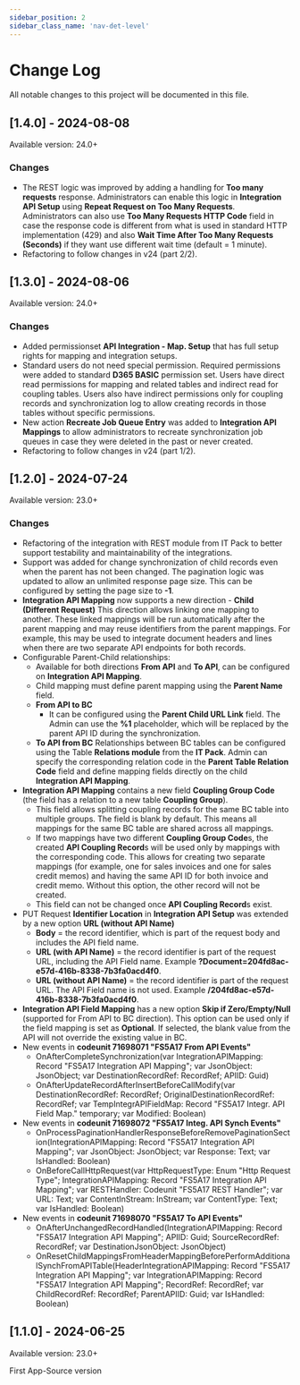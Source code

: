 ```yaml
---
sidebar_position: 2
sidebar_class_name: 'nav-det-level'
---
```


# Change Log
All notable changes to this project will be documented in this file.
  
## [1.4.0] - 2024-08-08
  
Available version: 24.0+

### Changes
- The REST logic was improved by adding a handling for **Too many requests** response. Administrators can enable this logic in **Integration API Setup** using **Repeat Request on Too Many Requests**. Administrators can also use **Too Many Requests HTTP Code** field in case the response code is different from what is used in standard HTTP implementation (429) and also **Wait Time After Too Many Requests (Seconds)** if they want use different wait time (default = 1 minute).
- Refactoring to follow changes in v24 (part 2/2).

## [1.3.0] - 2024-08-06
  
Available version: 24.0+

### Changes
- Added permissionset **API Integration - Map. Setup** that has full setup rights for mapping and integration setups.
- Standard users do not need special permission. Required permissions were added to standard **D365 BASIC** permission set. Users have direct read permissions for mapping and related tables and indirect read for coupling tables. Users also have indirect permissions only for coupling records and synchronization log to allow creating records in those tables without specific permissions.
- New action **Recreate Job Queue Entry** was added to **Integration API Mappings** to allow administrators to recreate synchronization job queues in case they were deleted in the past or never created.
- Refactoring to follow changes in v24 (part 1/2).

## [1.2.0] - 2024-07-24
  
Available version: 23.0+

### Changes
- Refactoring of the integration with REST module from IT Pack to better support testability and maintainability of the integrations.
- Support was added for change synchronization of child records even when the parent has not been changed.
The pagination logic was updated to allow an unlimited response page size. This can be configured by setting the page size to **-1**.
- **Integration API Mapping** now supports a new direction - **Child (Different Request)**
  This direction allows linking one mapping to another. These linked mappings will be run automatically after the parent mapping and may reuse identifiers from the parent mappings. For example, this may be used to integrate document headers and lines when there are two separate API endpoints for both records.
- Configurable Parent-Child relationships:
  - Available for both directions **From API** and **To API**, can be configured on **Integration API Mapping**.
  - Child mapping must define parent mapping using the **Parent Name** field.
  - **From API to BC**
    - It can be configured using the **Parent Child URL Link** field. The Admin can use the **%1** placeholder, which will be replaced by the parent API ID during the synchronization.
  - **To API from BC**
    Relationships between BC tables can be configured using the Table **Relations module** from the **IT Pack**.
    Admin can specify the corresponding relation code in the **Parent Table Relation Code** field and define mapping fields directly on the child **Integration API Mapping**.
- **Integration API Mapping** contains a new field **Coupling Group Code** (the field has a relation to a new table **Coupling Group**).
  - This field allows splitting coupling records for the same BC table into multiple groups.
  The field is blank by default. This means all mappings for the same BC table are shared across all mappings.
  - If two mappings have two different **Coupling Group Code**s, the created **API Coupling Record**s will be used only by mappings with the corresponding code. This allows for creating two separate mappings (for example, one for sales invoices and one for sales credit memos) and having the same API ID for both invoice and credit memo. Without this option, the other record will not be created.
  - This field can not be changed once **API Coupling Record**s exist.
- PUT Request **Identifier Location** in **Integration API Setup** was extended by a new option **URL (without API Name)**
  - **Body** = the record identifier, which is part of the request body and includes the API field name.
  - **URL (with API Name)** = the record identifier is part of the request URL, including the API Field name. Example **?Document=204fd8ac-e57d-416b-8338-7b3fa0acd4f0**.
  - **URL (without API Name)** = the record identifier is part of the request URL. The API Field name is not used. Example **/204fd8ac-e57d-416b-8338-7b3fa0acd4f0**.
- **Integration API Field Mapping** has a new option **Skip if Zero/Empty/Null** (supported for From API to BC direction). This option can be used only if the field mapping is set as **Optional**. If selected, the blank value from the API will not override the existing value in BC.
- New events in **codeunit 71698071 "FS5A17 From API Events"**
  - OnAfterCompleteSynchronization(var IntegrationAPIMapping: Record "FS5A17 Integration API Mapping"; var JsonObject: JsonObject; var DestinationRecordRef: RecordRef; APIID: Guid)
  - OnAfterUpdateRecordAfterInsertBeforeCallModify(var DestinationRecordRef: RecordRef; OriginalDestinationRecordRef: RecordRef; var TempIntegrAPIFieldMap: Record "FS5A17 Integr. API Field Map." temporary; var Modified: Boolean)
- New events in **codeunit 71698072 "FS5A17 Integ. API Synch Events"**
  - OnProcessPaginationHandlerResponseBeforeRemovePaginationSection(IntegrationAPIMapping: Record "FS5A17 Integration API Mapping"; var JsonObject: JsonObject; var Response: Text; var IsHandled: Boolean)
  - OnBeforeCallHttpRequest(var HttpRequestType: Enum "Http Request Type"; IntegrationAPIMapping: Record "FS5A17 Integration API Mapping"; var RESTHandler: Codeunit "FS5A17 REST Handler"; var URL: Text; var ContentInStream: InStream; var ContentType: Text; var IsHandled: Boolean)
- New events in **codeunit 71698070 "FS5A17 To API Events"**
  - OnAfterUnchangedRecordHandled(IntegrationAPIMapping: Record "FS5A17 Integration API Mapping"; APIID: Guid; SourceRecordRef: RecordRef; var DestinationJsonObject: JsonObject)
  - OnResetChildMappingsFromHeaderMappingBeforePerformAdditionalSynchFromAPITable(HeaderIntegrationAPIMapping: Record "FS5A17 Integration API Mapping"; var IntegrationAPIMapping: Record "FS5A17 Integration API Mapping"; RecordRef: RecordRef; var ChildRecordRef: RecordRef; ParentAPIID: Guid; var IsHandled: Boolean)

## [1.1.0] - 2024-06-25
  
Available version: 23.0+

First App-Source version